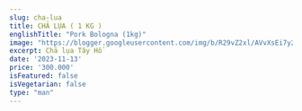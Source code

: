 ```yaml
---
slug: cha-lua
title: CHẢ LỤA ( 1 KG )
englishTitle: "Pork Bologna (1kg)"
image: "https://blogger.googleusercontent.com/img/b/R29vZ2xl/AVvXsEi7y2r0Le8ump8A1_jx2NoJO7kg6pkHXf9OdGCxTRlst_XrLgb5rQzXIrGQjTs53XSimkZD3t0sszaVjtmvvxbADfJuERH_9vD5raNB7Sb-5bEy3ggayqurEmJ-y-c65O_CY8MnwA60r6rF2R2sX9yLC81nbwgQs5nlp6GswLaLqA9Xkw/s1600/Chalua.jpg"
excerpt: Chả lụa Tây Hồ
date: '2023-11-13'
price: '300.000'
isFeatured: false
isVegetarian: false
type: "man"
---
```



